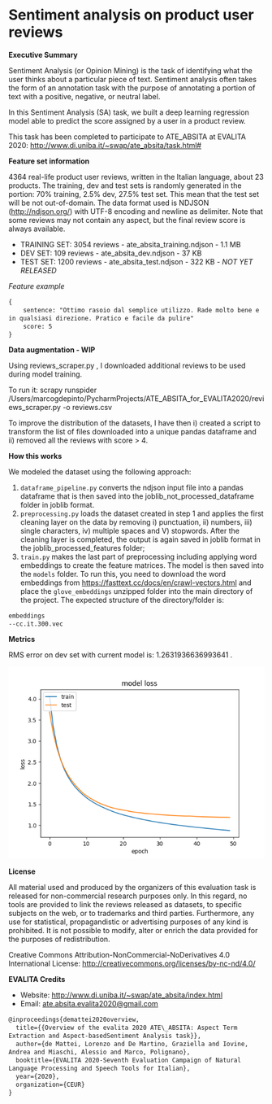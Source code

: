 # Sentiment analysis on product user reviews

**Executive Summary**

Sentiment Analysis (or Opinion Mining) is the task of identifying what the user thinks about a particular piece of text. Sentiment analysis often takes the form of an annotation task with the purpose of annotating a portion of text with a positive, negative, or neutral label.

In this Sentiment Analysis (SA) task, we built a deep learning regression model able to predict the score assigned by a user in a product review.

This task has been completed to participate to ATE_ABSITA at EVALITA 2020: http://www.di.uniba.it/~swap/ate_absita/task.html#

**Feature set information**

4364 real-life product user reviews, written in the Italian language, about 23 products. The training, dev and test sets is randomly generated in the
portion: 70% training, 2.5% dev, 27.5% test set.
This mean that the test set will be not out-of-domain. The data format used is NDJSON (http://ndjson.org/) with UTF-8 encoding and newline as delimiter.
Note that some reviews may not contain any aspect, but the final review score is always available.

- TRAINING SET: 3054 reviews - ate_absita_training.ndjson - 1.1 MB
- DEV SET: 109 reviews - ate_absita_dev.ndjson - 37 KB
- TEST SET: 1200 reviews - ate_absita_test.ndjson - 322 KB - *NOT YET RELEASED*

*Feature example*
```
{
    sentence: "Ottimo rasoio dal semplice utilizzo. Rade molto bene e in qualsiasi direzione. Pratico e facile da pulire"
    score: 5
}
```
**Data augmentation - WIP**

Using reviews_scraper.py , I downloaded additional reviews to be used during model training.

To run it: scrapy runspider /Users/marcogdepinto/PycharmProjects/ATE_ABSITA_for_EVALITA2020/reviews_scraper.py -o reviews.csv

To improve the distribution of the datasets, I have then i) created a script to transform the list of files downloaded into a unique pandas dataframe and ii) removed all the reviews with score > 4.

**How this works**

We modeled the dataset using the following approach:

1) ```dataframe_pipeline.py``` converts the ndjson input file into a pandas dataframe that is then saved into the joblib_not_processed_dataframe folder in joblib format.
2) ```preprocessing.py``` loads the dataset created in step 1 and applies the first cleaning layer on the data by removing i) punctuation, ii) numbers, iii) single characters, iv) multiple spaces and V) stopwords. After the cleaning layer is completed, the output is again saved in joblib format in the joblib_processed_features folder;
3) ```train.py``` makes the last part of preprocessing including applying word embeddings to create the feature matrices. The model is then saved into the ```models``` folder. To run this, you need to download the word embeddings from https://fasttext.cc/docs/en/crawl-vectors.html and place the ```glove_embeddings``` unzipped folder into the main directory of the project. The expected structure of the directory/folder is:

```
embeddings
--cc.it.300.vec
```

**Metrics**

RMS error on dev set with current model is: 1.2631936636993641 .

![](https://github.com/marcogdepinto/Sentiment_Analysis_On_Product_User_Reviews/blob/master/loss.png)

**License**

All material used and produced by the organizers of this evaluation task is released for non-commercial research purposes only. In this regard, no tools are provided to link the reviews released as datasets, to specific subjects on the web, or to trademarks and third parties. Furthermore, any use for statistical, propagandistic or advertising purposes of any kind is prohibited. It is not possible to modify, alter or enrich the data provided for the purposes of redistribution.

Creative Commons Attribution-NonCommercial-NoDerivatives 4.0 International License: http://creativecommons.org/licenses/by-nc-nd/4.0/

**EVALITA Credits**

- Website: http://www.di.uniba.it/~swap/ate_absita/index.html
- Email: ate.absita.evalita2020@gmail.com

```
@inproceedings{demattei2020overview,
  title={{Overview of the evalita 2020 ATE\_ABSITA: Aspect Term Extraction and Aspect-basedSentiment Analysis task}},
  author={de Mattei, Lorenzo and De Martino, Graziella and Iovine, Andrea and Miaschi, Alessio and Marco, Polignano},
  booktitle={EVALITA 2020-Seventh Evaluation Campaign of Natural Language Processing and Speech Tools for Italian},
  year={2020},
  organization={CEUR}
}
```
